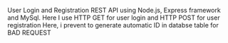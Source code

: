 User Login and Registration REST API using Node.js, Express framework and MySql.
Here I use HTTP GET for user login and HTTP POST for user registration 
Here, i prevent to generate automatic ID in databse table for BAD REQUEST 
